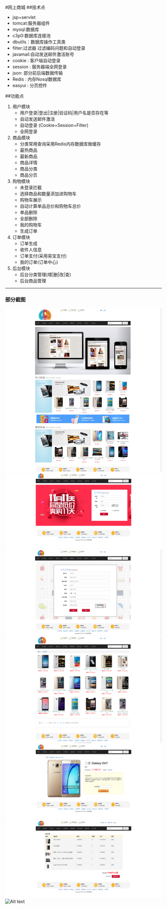 #网上商城
##技术点
* jsp+servlet
* tomcat:服务器组件
* mysql:数据库
* c3p0:数据库连接池
* dbutils：数据库操作工具类
* filter:过滤器 过滤编码问题和自动登录
* javamail:自动发送邮件激活账号
* cookie : 客户端自动登录
* session : 服务器端全网登录
* json: 部分前后端数据传输
* Redis : 内存Nosql数据库
* easyui : 分页控件

##功能点
1. 用户模块
   * 用户登录|登出|注册|验证码|用户名是否存在等
   * 自动发送邮件激活
   * 自动登录 (Cookie+Session+Filter)
   * 全网登录
2. 商品模块
   * 分类常用查询采用Redis内存数据库做缓存
   * 最热商品
   * 最新商品
   * 商品详情
   * 商品分类
   * 商品分页
3. 购物模块
   * 未登录拦截
   * 选择商品和数量添加进购物车
   * 购物车展示
   * 自动计算单品总价和购物车总价
   * 单品删除
   * 全部删除
   * 我的购物车
   * 生成订单
4. 订单模块
   * 订单生成
   * 收件人信息
   * 订单支付(采用易宝支付)
   * 我的订单(订单中心)
5. 后台模块
   * 后台分类管理(增|删|改|查)
   * 后台商品管理
--------------------
### 部分截图 ###
 ![Alt text](./reference/screenshot/首页.png)
 ![Alt text](./reference/screenshot/会员登录.png)
 ![Alt text](./reference/screenshot/注册.png)
 ![Alt text](./reference/screenshot/商品分类.png)
 ![Alt text](./reference/screenshot/商品详情.png)
 ![Alt text](./reference/screenshot/购物车.png)
 ![Alt text](./reference/screenshot/)
